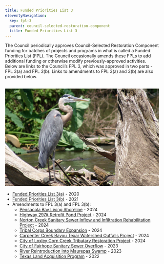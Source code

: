 ```yaml
---
title: Funded Priorities List 3
eleventyNavigation:
  key: fpl-3
  parent: council-selected-restoration-component
  title: Funded Priorities List 3
---
```


The Council periodically approves Council-Selected Restoration Component funding for batches of projects and programs in what is called a Funded Priorities List (FPL). The Council occasionally amends these FPLs to add additional funding or otherwise modify previously-approved activities. Below are links to the Council’s FPL 3, which was approved in two parts - FPL 3(a) and FPL 3(b). Links to amendments to FPL 3(a) and 3(b) are also provided below.

<br>
<img src="/img/PRDFT-h4-20150624.jpg" alt="A Great Blue Heron stands gracefully on a fallen tree by the water's edge, scanning the shallow stream for fish. Herons can be found in marshes, swamp and lakeshore habitats." loading="lazy">
</br>

- [Funded Priorities List 3(a)](/uploads/Final_FPL_3a_Final_Perdido_EC_508_3_2_2020.pdf) - 2020
- [Funded Priorities List 3(b)](/uploads/FPL3b_Final_Document.pdf) - 2021
- Amendments to FPL 3(a) and FPL 3(b):
  - [Pensacola Bay Living Shoreline](/uploads/PRDFT_Pensacola_LS_FPL_Amendment_Summary_20241218.pdf) - 2024
  - [Highway 297A Retrofit Pond Project](/uploads/Hwy_297a_Retrofit_Pond_Project_FPL_Amendment_Summary_508_20240926.docx) - 2024
  - [Norton Creek Sanitary Sewer Inflow and Infiltration Rehabilitation Project](/uploads/Norton_Creek_FPL_Amendment_Summary_508_20240926.docx) - 2024
  - [Tribal Corps Boundary Expansion](/uploads/Tribal_Youth_Boundary_Expansion_FPL_Amendment_Summary_508_20240926.docx) - 2024
  - [Carpenter Creek Bayou Texar Watershed Outfalls Project](/uploads/FPL3b_Amendment_FL_Carpenter_Creek_Bayou_Texar_Summary_508_0240117.pdf) - 2024
  - [City of Loxley Corn Creek Tributary Restoration Project](/uploads/FPL3b_Amendment_AL_City_of_Loxley_Corn_Creek_Summary_508_20240109.pdf) - 2024
  - [City of Fairhope Sanitary Sewer Overflow](/uploads/FPL_3b_Amendment_AL_Fairhope_WQ_Project_Final_508_compliant.pdf) - 2023
  - [River Reintroduction into Maurepas Swamp](/uploads/Bahia_Grande_Maurepas_FPL_Amendment_Summary_508.pdf) - 2023
  - [Texas Land Acquisition Program](/uploads/Amendment_FPL3b_TX_Land_Acquisition_Program_Final_508_09212022.docx.pdf) - 2022
